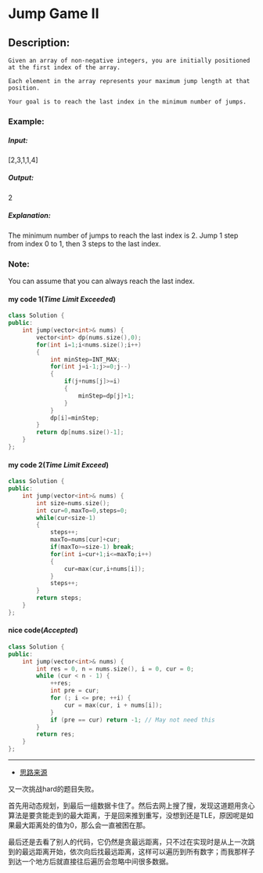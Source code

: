 # Jump Game II
## Description:  
```
Given an array of non-negative integers, you are initially positioned at the first index of the array.

Each element in the array represents your maximum jump length at that position.

Your goal is to reach the last index in the minimum number of jumps.
```
### Example:

##### Input: 
[2,3,1,1,4]
##### Output: 
2
##### Explanation:
 The minimum number of jumps to reach the last index is 2.
    Jump 1 step from index 0 to 1, then 3 steps to the last index.

### Note:

You can assume that you can always reach the last index.

#### my code 1(*Time Limit Exceeded*)
```cpp
class Solution {
public:
    int jump(vector<int>& nums) {
        vector<int> dp(nums.size(),0);
        for(int i=1;i<nums.size();i++)
        {
            int minStep=INT_MAX;
            for(int j=i-1;j>=0;j--)
            {
                if(j+nums[j]>=i)
                {
                    minStep=dp[j]+1;
                }
            }
            dp[i]=minStep;
        }
        return dp[nums.size()-1];
    }
};
```
#### my code 2(*Time Limit Exceed*)
```cpp
class Solution {
public:
    int jump(vector<int>& nums) {
        int size=nums.size();
        int cur=0,maxTo=0,steps=0;
        while(cur<size-1)
        {
            steps++;
            maxTo=nums[cur]+cur;
            if(maxTo>=size-1) break;
            for(int i=cur+1;i<=maxTo;i++)
            {
                cur=max(cur,i+nums[i]);
            }
            steps++;
        }
        return steps;
    }
};
```
#### nice code(*Accepted*)
```cpp
class Solution {
public:
    int jump(vector<int>& nums) {
        int res = 0, n = nums.size(), i = 0, cur = 0;
        while (cur < n - 1) {
            ++res;
            int pre = cur;
            for (; i <= pre; ++i) {
                cur = max(cur, i + nums[i]);
            }
            if (pre == cur) return -1; // May not need this
        }
        return res;
    }
};
```
**********************************************
- [思路来源](https://www.cnblogs.com/grandyang/p/4373533.html)

又一次挑战hard的题目失败。

首先用动态规划，到最后一组数据卡住了。然后去网上搜了搜，发现这道题用贪心算法是要贪能走到的最大距离，于是回来推到重写，没想到还是TLE，原因呢是如果最大距离处的值为0，那么会一直被困在那。

最后还是去看了别人的代码，它仍然是贪最远距离，只不过在实现时是从上一次跳到的最远距离开始，依次向后找最远距离，这样可以遍历到所有数字；而我那样子到达一个地方后就直接往后遍历会忽略中间很多数据。





